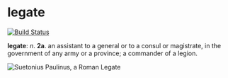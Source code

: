legate
======
[![Build Status](https://travis-ci.org/deviant-logic/legate.svg?branch=master)](https://travis-ci.org/deviant-logic/legate)

**legate**: *n*. **2a**. an assistant to a general or to a consul or
magistrate, in the government of any army or a province; a commander
of a legion.

![Suetonius Paulinus, a Roman Legate](http://upload.wikimedia.org/wikipedia/commons/thumb/2/25/Roman_baths_suetonius_paulinus_02.JPG/182px-Roman_baths_suetonius_paulinus_02.JPG)